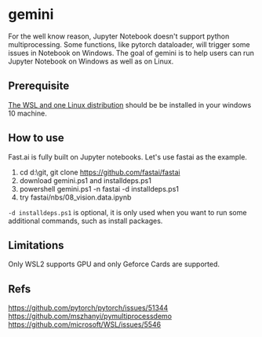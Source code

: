 # gemini
For the well know reason, Jupyter Notebook doesn't support python multiprocessing.
Some functions, like pytorch dataloader, will trigger some issues in Notebook on Windows.
The goal of gemini is to help users can run Jupyter Notebook on Windows as well as on Linux.

## Prerequisite

[The WSL and one Linux distribution](https://docs.microsoft.com/en-us/windows/wsl/install-win10) should be be installed in your windows 10 machine.

## How to use

Fast.ai is fully built on Jupyter notebooks. 
Let's use fastai as the example.
1. cd d:\git, git clone https://github.com/fastai/fastai
2. download gemini.ps1 and installdeps.ps1
3. powershell gemini.ps1 -n fastai -d installdeps.ps1
4. try fastai/nbs/08_vision.data.ipynb 

`-d installdeps.ps1` is optional, it is only used when you want to run some additional commands, such as install packages.


## Limitations
Only WSL2 supports GPU and only Geforce Cards are supported.

## Refs
https://github.com/pytorch/pytorch/issues/51344
https://github.com/mszhanyi/pymultiprocessdemo
https://github.com/microsoft/WSL/issues/5546



